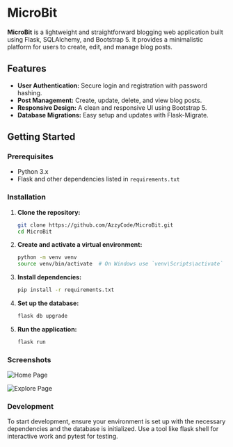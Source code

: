 # MicroBit

**MicroBit** is a lightweight and straightforward blogging web application built using Flask, SQLAlchemy, and Bootstrap 5. It provides a minimalistic platform for users to create, edit, and manage blog posts.

## Features

- **User Authentication:** Secure login and registration with password hashing.
- **Post Management:** Create, update, delete, and view blog posts.
- **Responsive Design:** A clean and responsive UI using Bootstrap 5.
- **Database Migrations:** Easy setup and updates with Flask-Migrate.

## Getting Started

### Prerequisites

- Python 3.x
- Flask and other dependencies listed in `requirements.txt`

### Installation

1. **Clone the repository:**
   ```bash
   git clone https://github.com/AzzyCode/MicroBit.git
   cd MicroBit

2. **Create and activate a virtual environment:**
    ```bash
    python -m venv venv
    source venv/bin/activate  # On Windows use `venv\Scripts\activate`

3. **Install dependencies:**
    ```bash
    pip install -r requirements.txt

4. **Set up the database:**
    ```bash
    flask db upgrade

5. **Run the application:**
    ```bash
    flask run


### Screenshots

![Home Page](https://github.com/user-attachments/assets/c7fbacb7-ef53-4d5c-b9b4-67d6385f0b84)

![Explore Page](https://github.com/user-attachments/assets/09cf2edc-8c3d-4438-96b8-b8bd10d8f5af)


### Development

To start development, ensure your environment is set up with the necessary dependencies and the database is initialized. Use a tool like flask shell for interactive work and pytest for testing.